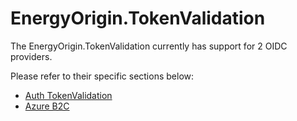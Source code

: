 # EnergyOrigin.TokenValidation

The EnergyOrigin.TokenValidation currently has support for 2 OIDC providers.

Please refer to their specific sections below:

- [Auth TokenValidation](./doc/auth-subsystem/token-validation.md)
- [Azure B2C](./doc/azure-b2c/terms-acceptance-handler.md)
